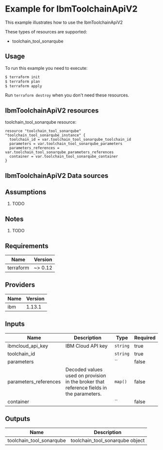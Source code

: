 # Example for IbmToolchainApiV2

This example illustrates how to use the IbmToolchainApiV2

These types of resources are supported:

* toolchain_tool_sonarqube

## Usage

To run this example you need to execute:

```bash
$ terraform init
$ terraform plan
$ terraform apply
```

Run `terraform destroy` when you don't need these resources.


## IbmToolchainApiV2 resources

toolchain_tool_sonarqube resource:

```hcl
resource "toolchain_tool_sonarqube" "toolchain_tool_sonarqube_instance" {
  toolchain_id = var.toolchain_tool_sonarqube_toolchain_id
  parameters = var.toolchain_tool_sonarqube_parameters
  parameters_references = var.toolchain_tool_sonarqube_parameters_references
  container = var.toolchain_tool_sonarqube_container
}
```

## IbmToolchainApiV2 Data sources


## Assumptions

1. TODO

## Notes

1. TODO

## Requirements

| Name | Version |
|------|---------|
| terraform | ~> 0.12 |

## Providers

| Name | Version |
|------|---------|
| ibm | 1.13.1 |

## Inputs

| Name | Description | Type | Required |
|------|-------------|------|---------|
| ibmcloud\_api\_key | IBM Cloud API key | `string` | true |
| toolchain_id |  | `string` | true |
| parameters |  | `` | false |
| parameters_references | Decoded values used on provision in the broker that reference fields in the parameters. | `map()` | false |
| container |  | `` | false |

## Outputs

| Name | Description |
|------|-------------|
| toolchain_tool_sonarqube | toolchain_tool_sonarqube object |
